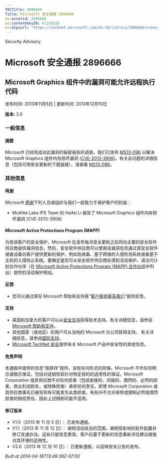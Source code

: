 ```yaml
---
TOCTitle: 2896666
Title: Microsoft 安全通报 2896666
ms:assetid: 2896666
ms:contentKeyID: 61236328
ms:mtpsurl: 'https://technet.microsoft.com/zh-CN/library/2896666(v=Security.10)'
---
```


Security Advisory

Microsoft 安全通报 2896666
==========================

Microsoft Graphics 组件中的漏洞可能允许远程执行代码
---------------------------------------------------

发布时间: 2013年11月5日 | 更新时间: 2013年12月10日

**版本:** 2.0

### 一般信息

#### 摘要

Microsoft 已经完成对此漏洞的秘密报告的调查。我们已发布 [MS13-096](http://go.microsoft.com/fwlink/?linkid=344108) 以解决 Microsoft Graphics 组件内存损坏漏洞 ([CVE-2013-3906](http://www.cve.mitre.org/cgi-bin/cvename.cgi?name=cve-2013-3906))。有关此问题的详细信息（包括可用安全更新的下载链接），请查看 [MS13-096](http://go.microsoft.com/fwlink/?linkid=344108)。

### 其他信息

#### 鸣谢

Microsoft [感谢](http://go.microsoft.com/fwlink/?linkid=21127)下列人员或组织与我们一起致力于保护客户的利益：

-   McAfee Labs IPS Team 的 Haifei Li 报告了 Microsoft Graphics 组件内存损坏漏洞 (CVE-2013-3906)

#### Microsoft Active Protections Program (MAPP)

为改进客户的安全保护，Microsoft 在发布每月安全更新之前将向主要的安全软件供应商提供漏洞信息。然后，安全软件供应商可以使用该漏洞信息通过其安全软件或者设备向客户提供更新的保护，例如防病毒、基于网络的入侵检测系统或者基于主机的入侵防止系统。要确定是否可从安全软件供应商处得到活动保护，请访问计划合作伙伴（在 [Microsoft Active Protections Program (MAPP) 合作伙伴](http://go.microsoft.com/fwlink/?linkid=215201)中列出）提供的活动保护网站。

#### 反馈

-   您可以通过填写 Microsoft 帮助和支持表“[客户服务联系我们](http://support.microsoft.com/kb/?scid=sw;en;1257&showpage=1&ws=technet&sd=tech)”提供反馈。

#### 支持

-   美国和加拿大的客户可以从[安全支持](http://go.microsoft.com/fwlink/?linkid=21131)获得技术支持。有关详细信息，请参阅[Microsoft 帮助和支持](http://support.microsoft.com/)。
-   其他国家（或地区）的用户可从当地的 Microsoft 分公司获得支持。 有关详细信息，请参阅[国际支持](http://go.microsoft.com/fwlink/?linkid=21155)。
-   [Microsoft TechNet 安全](http://go.microsoft.com/fwlink/?linkid=21132)提供有关 Microsoft 产品中安全性的其他信息。

#### 免责声明

本通报中提供的信息“按原样”提供，没有任何形式的担保。Microsoft 不作任何明示或暗示保证，包括对适销性和针对特定目的的适用性的保证。Microsoft Corporation 或其供应商不对任何损害（包括直接的、间接的、偶然的、必然的损害，商业利润损失，或特殊损害）承担任何责任，即使 Microsoft Corporation 或其供应商事先已被告知有可能发生此类损害。有些州不允许排除或限制必然或偶然损害的赔偿责任，因此上述限制可能不适用。

#### 修订版本

-   V1.0（2013 年 11 月 5 日）： 已发布通报。
-   V1.1（2013 年 11 月 12 日）： 阐明活动攻击的范围，阐明受影响的软件配置并修订变通办法。这些只是信息更改。客户应基于更新的信息重新评估建议措施对其环境的适用性。
-   V2.0（2013 年 12 月 10 日）： 已更新通报，以反映安全公告的发布。

*Built at 2014-04-18T13:49:36Z-07:00*
